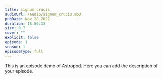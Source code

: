```yaml
---
title: signum crucis
audioUrl: /audio/signum_crucis.mp3
pubDate: Nov 28 2022
duration: 18:50:33
size: 0.7
cover: ""
explicit: false
episode: 1
season: 1
episodeType: full
---
```

This is an episode demo of Astropod. Here you can add the description of your episode.